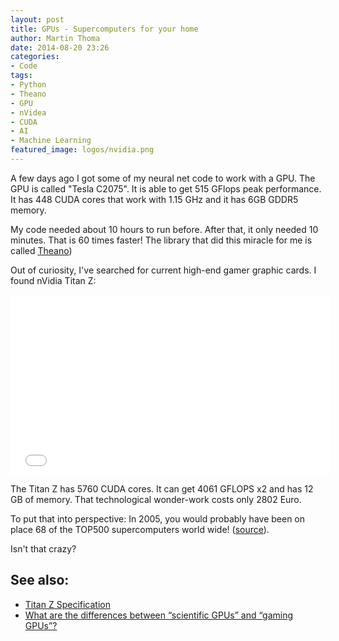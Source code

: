 ```yaml
---
layout: post
title: GPUs - Supercomputers for your home
author: Martin Thoma
date: 2014-08-20 23:26
categories:
- Code
tags:
- Python
- Theano
- GPU
- nVidea
- CUDA
- AI
- Machine Learning
featured_image: logos/nvidia.png
---
```


A few days ago I got some of my neural net code to work with a GPU.
The GPU is called "Tesla C2075". It is able to get 515 GFlops peak performance.
It has 448 CUDA cores that work with 1.15 GHz and it has 6GB GDDR5 memory.

My code needed about 10 hours to run before. After that, it only needed 10
minutes. That is 60 times faster! The library that did this miracle for me is
called [Theano](http://deeplearning.net/software/theano/))

Out of curiosity, I've searched for current high-end gamer graphic cards.
I found nVidia Titan Z:

<iframe width="512" height="288" src="//www.youtube.com/embed/2JjxgJcXVE0" frameborder="0" allowfullscreen></iframe>

The Titan Z has 5760 CUDA cores. It can get 4061 GFLOPS x2 and has 12 GB of
memory. That technological wonder-work costs only 2802 Euro.

To put that into perspective: In 2005, you would probably have been on place
68 of the TOP500 supercomputers world wide! ([source](http://www.top500.org/list/2005/06/?page=1)).

Isn't that crazy?

## See also:

* [Titan Z Specification](http://www.geforce.com/hardware/desktop-gpus/geforce-gtx-titan-z/specifications)
* [What are the differences between “scientific GPUs” and “gaming GPUs”?](http://superuser.com/questions/805217/what-are-the-differences-between-scientific-gpus-and-gaming-gpus)